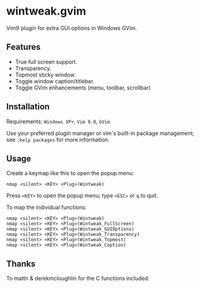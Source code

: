 wintweak.gvim
=============

Vim9 plugin for extra GUI options in Windows GVim.

Features
--------

- True full screen support.
- Transparency.
- Topmost sticky window.
- Toggle window caption/titlebar.
- Toggle GVim enhancements (menu, toolbar, scrollbar)

Installation
------------

Requirements: `Windows XP+`, `Vim 9.0`, `GVim`

Use your preferred plugin manager or vim's built-in package management; see `:help packages` for more information.

Usage
-----

Create a keymap like this to open the popup menu:

```vim
nmap <silent> <KEY> <Plug>(Wintweak)
```

Press `<KEY>` to open the popup menu; type `<ESC>` or `q` to quit.

To map the individual functions:

```vim
nmap <silent> <KEY> <Plug>(Wintweak)
nmap <silent> <KEY> <Plug>(Wintweak_FullScreen)
nmap <silent> <KEY> <Plug>(Wintweak_GUIOptions)
nmap <silent> <KEY> <Plug>(Wintweak_Transparency)
nmap <silent> <KEY> <Plug>(Wintweak_Topmost)
nmap <silent> <KEY> <Plug>(Wintweak_Caption)
```

Thanks
------

To mattn & derekmcloughlin for the C functions included.
